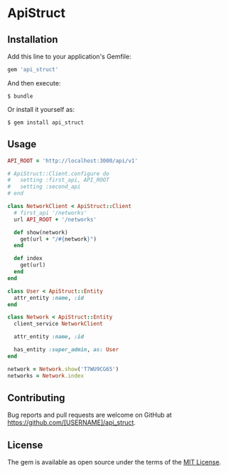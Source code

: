 # ApiStruct

## Installation

Add this line to your application's Gemfile:

```ruby
gem 'api_struct'
```

And then execute:

    $ bundle

Or install it yourself as:

    $ gem install api_struct

## Usage

```ruby
API_ROOT = 'http://localhost:3000/api/v1'

# ApiStruct::Client.configure do
#   setting :first_api, API_ROOT
#   setting :second_api
# end

class NetworkClient < ApiStruct::Client
  # first_api '/networks'
  url API_ROOT + '/networks'

  def show(network)
    get(url + "/#{network}")
  end

  def index
    get(url)
  end
end

class User < ApiStruct::Entity
  attr_entity :name, :id
end

class Network < ApiStruct::Entity
  client_service NetworkClient

  attr_entity :name, :id

  has_entity :super_admin, as: User
end

network = Network.show('T7WU9CG65')
networks = Network.index
```

## Contributing

Bug reports and pull requests are welcome on GitHub at https://github.com/[USERNAME]/api_struct.

## License

The gem is available as open source under the terms of the [MIT License](https://opensource.org/licenses/MIT).
